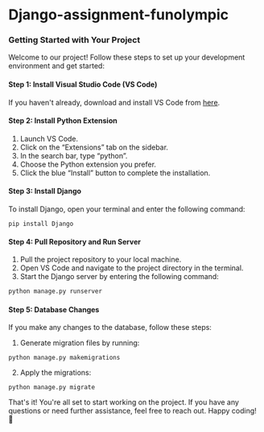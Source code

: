 # Django-assignment-funolympic
### Getting Started with Your Project

Welcome to our project! Follow these steps to set up your development environment and get started:

#### Step 1: Install Visual Studio Code (VS Code)

If you haven't already, download and install VS Code from [here](https://code.visualstudio.com/).

#### Step 2: Install Python Extension

1. Launch VS Code.
2. Click on the “Extensions” tab on the sidebar.
3. In the search bar, type “python”.
4. Choose the Python extension you prefer.
5. Click the blue “Install” button to complete the installation.

#### Step 3: Install Django

To install Django, open your terminal and enter the following command:

```
pip install Django
```

#### Step 4: Pull Repository and Run Server

1. Pull the project repository to your local machine.
2. Open VS Code and navigate to the project directory in the terminal.
3. Start the Django server by entering the following command:

```bash
python manage.py runserver
```

#### Step 5: Database Changes

If you make any changes to the database, follow these steps:

1. Generate migration files by running:

```
python manage.py makemigrations
```

2. Apply the migrations:

```
python manage.py migrate
```

That's it! You're all set to start working on the project. If you have any questions or need further assistance, feel free to reach out. Happy coding! 🚀
